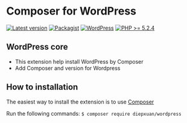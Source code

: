 Composer for WordPress
==================
[![Latest version](https://img.shields.io/badge/latest-0.0.1-green.svg)](https://github.com/diepxuan/wordpress)
[![Packagist](https://img.shields.io/badge/packagist-0.0.1-green.svg)](https://packagist.org/packages/diepxuan/wordpress)
[![WordPress](https://img.shields.io/badge/WordPress-blue.svg)](https://github.com/WordPress/WordPress)
[![PHP >= 5.2.4](https://img.shields.io/badge/PHP-%3E=5.2.4-blue.svg)](https://packagist.org/packages/diepxuan/wordpress)

WordPress core
--------------

- This extension help install WordPress by Composer
- Add Composer and version for Wordpress


How to installation
------------

The easiest way to install the extension is to use [Composer](https://getcomposer.org/)

Run the following commands:
```$ composer require diepxuan/wordpress```
